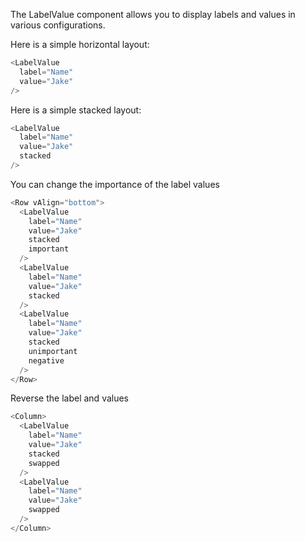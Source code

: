 The LabelValue component allows you to display labels and values in various configurations.

Here is a simple horizontal layout:
```js
<LabelValue
  label="Name"
  value="Jake"
/>
```

Here is a simple stacked layout:
```js
<LabelValue
  label="Name"
  value="Jake"
  stacked
/>
```

You can change the importance of the label values
```js
<Row vAlign="bottom">
  <LabelValue
    label="Name"
    value="Jake"
    stacked
    important
  />
  <LabelValue
    label="Name"
    value="Jake"
    stacked
  />
  <LabelValue
    label="Name"
    value="Jake"
    stacked
    unimportant
    negative
  />
</Row>
```

Reverse the label and values
```js
<Column>
  <LabelValue
    label="Name"
    value="Jake"
    stacked
    swapped
  />
  <LabelValue
    label="Name"
    value="Jake"
    swapped
  />
</Column>
```
